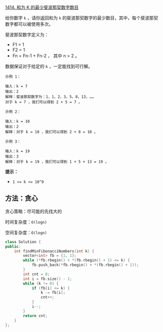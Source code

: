 [1414. 和为 K 的最少斐波那契数字数目](https://leetcode-cn.com/problems/find-the-minimum-number-of-fibonacci-numbers-whose-sum-is-k/)

给你数字 `k` ，请你返回和为 `k` 的斐波那契数字的最少数目，其中，每个斐波那契数字都可以被使用多次。

斐波那契数字定义为：

- F1 = 1
- F2 = 1
- Fn = Fn-1 + Fn-2 ， 其中 n > 2 。

数据保证对于给定的 `k` ，一定能找到可行解。

```
示例 1：

输入：k = 7
输出：2 
解释：斐波那契数字为：1，1，2，3，5，8，13，……
对于 k = 7 ，我们可以得到 2 + 5 = 7 。

示例 2：

输入：k = 10
输出：2 
解释：对于 k = 10 ，我们可以得到 2 + 8 = 10 。

示例 3：

输入：k = 19
输出：3 
解释：对于 k = 19 ，我们可以得到 1 + 5 + 13 = 19 。

```

**提示：**

- `1 <= k <= 10^9`

## 方法：贪心

贪心策略：尽可能的先找大的

时间复杂度：`O(logn)`

空间复杂度：`O(logn)`

```cpp
class Solution {
public:
    int findMinFibonacciNumbers(int k) {
        vector<int> fb = {1, 1};
        while (*fb.rbegin() + *(fb.rbegin() + 1) <= k) {
            fb.push_back(*fb.rbegin() + *(fb.rbegin() + 1));
        }
        int cnt = 0;
        int i = fb.size() - 1;
        while (k != 0) {
            if (fb[i] <= k) {
                k -= fb[i];
                cnt++;
            }
            i--;
        }
        return cnt;
    }
};
```

